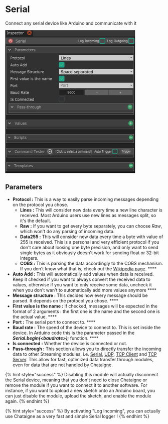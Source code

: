 # Serial

Connect any serial device like Arduino and communicate with it

![](../../.gitbook/assets/serial.png)

## Parameters

* **Protocol :** This is a way to easily parse incoming messages depending on the protocol you chose.
  * **Lines :** This will consider new data every time a new line character is received. Most Arduino users use new lines as messages split, so it's the default. 
  * **Raw :** If you want to get every byte separately, you can choose _Raw_, which won't do any parsing of incoming data.
  * **Data255 :** This will consider new data every time a byte with value of 255 is received. This is a personal and very efficient protocol if you don't care about loosing one byte precision, and only want to send single bytes as it obviously doesn't work for sending float or 32-bit integers.
  * **COBS :** This is parsing the data accordingly to the COBS mechanism. If you don't know what that is, check out the [Wikipedia page](https://en.wikipedia.org/wiki/Consistent_Overhead_Byte_Stuffing). ****
* **Auto Add :** This will automatically add values when data is received. Keep it checked if you want to always convert the received data to values, otherwise if you want to only receive some data, uncheck it when you don't wan't to automatically add more values anymore ****
* **Message structure :** This decides how every message should be parsed. It depends on the protocol you chose. ****
* **First value is the name :** If checked, messages will be expected in the format of 2 arguments : the first one is the name and the second one is the actual value. ****
* **Port :** The serial port to connect to. ****
* **Baud rate :** The speed of the device to connect to. This is set inside the device. In Arduino code this is the parameter passed in the _**Serial.begin\(&lt;baudrate&gt;\)**;_ function. ****
* **Is connected :** Whether the device is connected or not. 
* **Pass-through :** This section allows you to directly transfer the incoming data  to other Streaming modules, i.e. [Serial](serial.md), [UDP](udp.md), [TCP Client](tcp-client.md) and [TCP Server](tcp-server.md). This allow for fast, optimized data transfer through modules, even for data that are not handled by Chataigne.

{% hint style="success" %}
Disabling this module will actually disconnect the Serial device, meaning that you don't need to close Chataigne or remove the module if you want to connect it to another software. For instance, if you want to upload a new sketch onto an Arduino board, you can just disable the module, upload the sketch, and enable the module again.
{% endhint %}

{% hint style="success" %}
By activating "Log Incoming", you can actually use Chataigne as a very fast and simple Serial logger !
{% endhint %}

